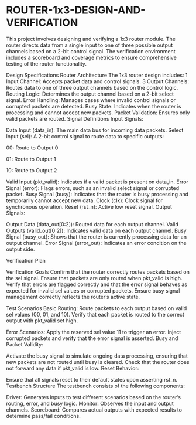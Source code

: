 # ROUTER-1x3-DESIGN-AND-VERIFICATION
This project involves designing and verifying a 1x3 router module. The router directs data from a single input to one of three possible output channels based on a 2-bit control signal. The verification environment includes a scoreboard and coverage metrics to ensure comprehensive testing of the router functionality.

Design Specifications Router Architecture The 1x3 router design includes: 1 Input Channel: Accepts packet data and control signals. 3 Output Channels: Routes data to one of three output channels based on the control logic. Routing Logic: Determines the output channel based on a 2-bit select signal. Error Handling: Manages cases where invalid control signals or corrupted packets are detected. Busy State: Indicates when the router is processing and cannot accept new packets. Packet Validation: Ensures only valid packets are routed. Signal Definitions Input Signals:

Data Input (data_in): The main data bus for incoming data packets. Select Input (sel): A 2-bit control signal to route data to specific outputs:

00: Route to Output 0

01: Route to Output 1

10: Route to Output 2

Valid Input (pkt_valid): Indicates if a valid packet is present on data_in. Error Signal (error): Flags errors, such as an invalid select signal or corrupted packet. Busy Signal (busy): Indicates that the router is busy processing and temporarily cannot accept new data. Clock (clk): Clock signal for synchronous operation. Reset (rst_n): Active low reset signal. Output Signals:

Output Data (data_out[0:2]): Routed data for each output channel. Valid Outputs (valid_out[0:2]): Indicates valid data on each output channel. Busy Signal (busy_out): Shows that the router is currently processing data for an output channel. Error Signal (error_out): Indicates an error condition on the output side.

Verification Plan

Verification Goals Confirm that the router correctly routes packets based on the sel signal. Ensure that packets are only routed when pkt_valid is high. Verify that errors are flagged correctly and that the error signal behaves as expected for invalid sel values or corrupted packets. Ensure busy signal management correctly reflects the router’s active state.

Test Scenarios Basic Routing: Route packets to each output based on valid sel values (00, 01, and 10). Verify that each packet is routed to the correct output with pkt_valid set high.

Error Scenarios: Apply the reserved sel value 11 to trigger an error. Inject corrupted packets and verify that the error signal is asserted. Busy and Packet Validity:

Activate the busy signal to simulate ongoing data processing, ensuring that new packets are not routed until busy is cleared. Check that the router does not forward any data if pkt_valid is low. Reset Behavior:

Ensure that all signals reset to their default states upon asserting rst_n. Testbench Structure The testbench consists of the following components:

Driver: Generates inputs to test different scenarios based on the router’s routing, error, and busy logic. Monitor: Observes the input and output channels. Scoreboard: Compares actual outputs with expected results to determine pass/fail conditions.
